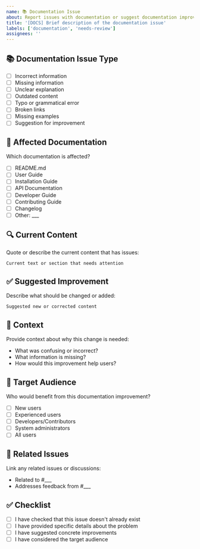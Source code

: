 ```yaml
---
name: 📚 Documentation Issue
about: Report issues with documentation or suggest documentation improvements
title: '[DOCS] Brief description of the documentation issue'
labels: ['documentation', 'needs-review']
assignees: ''
---
```


## 📚 Documentation Issue Type
- [ ] Incorrect information
- [ ] Missing information
- [ ] Unclear explanation
- [ ] Outdated content
- [ ] Typo or grammatical error
- [ ] Broken links
- [ ] Missing examples
- [ ] Suggestion for improvement

## 📄 Affected Documentation
Which documentation is affected?
- [ ] README.md
- [ ] User Guide
- [ ] Installation Guide
- [ ] API Documentation
- [ ] Developer Guide
- [ ] Contributing Guide
- [ ] Changelog
- [ ] Other: ___

## 🔍 Current Content
Quote or describe the current content that has issues:

```
Current text or section that needs attention
```

## ✅ Suggested Improvement
Describe what should be changed or added:

```
Suggested new or corrected content
```

## 🎯 Context
Provide context about why this change is needed:
- What was confusing or incorrect?
- What information is missing?
- How would this improvement help users?

## 👥 Target Audience
Who would benefit from this documentation improvement?
- [ ] New users
- [ ] Experienced users
- [ ] Developers/Contributors
- [ ] System administrators
- [ ] All users

## 🔗 Related Issues
Link any related issues or discussions:
- Related to #___
- Addresses feedback from #___

## ✅ Checklist
- [ ] I have checked that this issue doesn't already exist
- [ ] I have provided specific details about the problem
- [ ] I have suggested concrete improvements
- [ ] I have considered the target audience